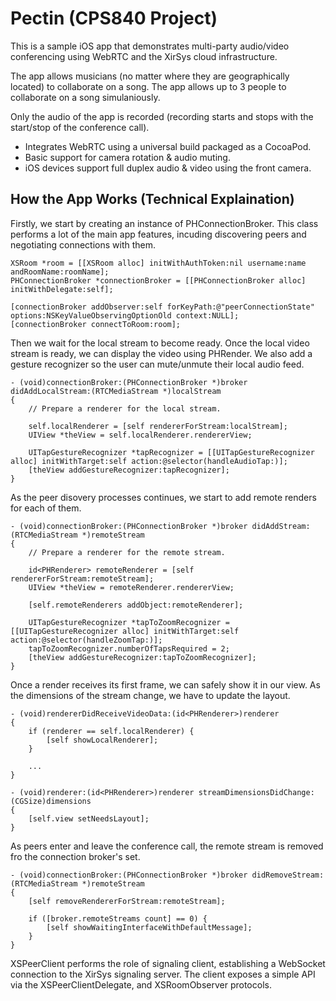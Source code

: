 Pectin (CPS840 Project)
========

This is a sample iOS app that demonstrates multi-party audio/video conferencing using WebRTC and the XirSys cloud infrastructure.

The app allows musicians (no matter where they are geographically located) to collaborate on a song. The app allows up to 3 people to collaborate on a song simulaniously. 

Only the audio of the app is recorded (recording starts and stops with the start/stop of the conference call). 

* Integrates WebRTC using a universal build packaged as a CocoaPod.
* Basic support for camera rotation & audio muting.
* iOS devices support full duplex audio & video using the front camera.

## How the App Works (Technical Explaination)

Firstly, we start by creating an instance of PHConnectionBroker. This class performs a lot of the main app features, incuding discovering peers and negotiating connections with them.

``` obj-c
XSRoom *room = [[XSRoom alloc] initWithAuthToken:nil username:name andRoomName:roomName];
PHConnectionBroker *connectionBroker = [[PHConnectionBroker alloc] initWithDelegate:self];

[connectionBroker addObserver:self forKeyPath:@"peerConnectionState" options:NSKeyValueObservingOptionOld context:NULL];
[connectionBroker connectToRoom:room];
```

Then we wait for the local stream to become ready. Once the local video stream is ready, we can display the video using PHRender. We also add a gesture recognizer so the user can mute/unmute their local audio feed.

``` obj-c
- (void)connectionBroker:(PHConnectionBroker *)broker didAddLocalStream:(RTCMediaStream *)localStream
{
    // Prepare a renderer for the local stream.
    
    self.localRenderer = [self rendererForStream:localStream];
    UIView *theView = self.localRenderer.rendererView;

    UITapGestureRecognizer *tapRecognizer = [[UITapGestureRecognizer alloc] initWithTarget:self action:@selector(handleAudioTap:)];
    [theView addGestureRecognizer:tapRecognizer];
}
```

As the peer disovery processes continues, we start to add remote renders for each of them.


``` obj-c
- (void)connectionBroker:(PHConnectionBroker *)broker didAddStream:(RTCMediaStream *)remoteStream
{
    // Prepare a renderer for the remote stream.
    
    id<PHRenderer> remoteRenderer = [self rendererForStream:remoteStream];
    UIView *theView = remoteRenderer.rendererView;

    [self.remoteRenderers addObject:remoteRenderer];

    UITapGestureRecognizer *tapToZoomRecognizer = [[UITapGestureRecognizer alloc] initWithTarget:self action:@selector(handleZoomTap:)];
    tapToZoomRecognizer.numberOfTapsRequired = 2;
    [theView addGestureRecognizer:tapToZoomRecognizer];
}

``` 

Once a render receives its first frame, we can safely show it in our view. As the dimensions of the stream change, we have to update the layout.

``` obj-c
- (void)rendererDidReceiveVideoData:(id<PHRenderer>)renderer
{
    if (renderer == self.localRenderer) {
        [self showLocalRenderer];
    }
    
    ...
}

- (void)renderer:(id<PHRenderer>)renderer streamDimensionsDidChange:(CGSize)dimensions
{
    [self.view setNeedsLayout];
}
```

As peers enter and leave the conference call, the remote stream is removed fro the connection broker's set.

``` obj-c
- (void)connectionBroker:(PHConnectionBroker *)broker didRemoveStream:(RTCMediaStream *)remoteStream
{
    [self removeRendererForStream:remoteStream];

    if ([broker.remoteStreams count] == 0) {
        [self showWaitingInterfaceWithDefaultMessage];
    }
}
```

XSPeerClient performs the role of signaling client, establishing a WebSocket connection to the XirSys signaling server. The client exposes a simple API via the XSPeerClientDelegate, and XSRoomObserver protocols.

